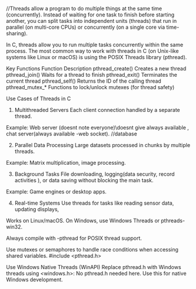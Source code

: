 //Threads allow a program to do multiple things at the same time (concurrently). Instead of waiting for one task to finish before starting another, you can split tasks into independent units (threads) that run in parallel (on multi-core CPUs) or concurrently (on a single core via time-sharing).

In C, threads allow you to run multiple tasks concurrently within the same process. The most common way to work with threads in C (on Unix-like systems like Linux or macOS) is using the POSIX Threads library (pthread).

Key Functions
Function	Description
pthread_create()	Creates a new thread
pthread_join()	Waits for a thread to finish
pthread_exit()	Terminates the current thread
pthread_self()	Returns the ID of the calling thread
pthread_mutex_*	Functions to lock/unlock mutexes (for thread safety)

Use Cases of Threads in C

1. Multithreaded Servers
Each client connection handled by a separate thread.

Example: Web server (doesnt note everyone)\doesnt give always available , chat server(always available -web socket). //database 

2. Parallel Data Processing
Large datasets processed in chunks by multiple threads.

Example: Matrix multiplication, image processing.

3. Background Tasks
File downloading, logging(data security, record activities ), or data saving without blocking the main task.

Example: Game engines or desktop apps.

4. Real-time Systems
Use threads for tasks like reading sensor data, updating displays,



Works on Linux/macOS. On Windows, use Windows Threads or pthreads-win32.

Always compile with -pthread for POSIX thread support.

Use mutexes or semaphores to handle race conditions when accessing shared variables.
#include <pthread.h>

Use Windows Native Threads (WinAPI)
Replace pthread.h with Windows threads using <windows.h>:
No pthread.h needed here. Use this for native Windows development.